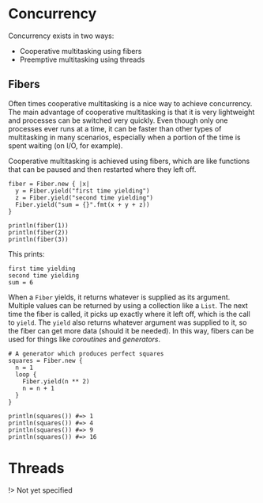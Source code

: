 # Concurrency

Concurrency exists in two ways:

- Cooperative multitasking using fibers
- Preemptive multitasking using threads

## Fibers

Often times cooperative multitasking is a nice way to achieve concurrency. The
main advantage of cooperative multitasking is that it is very lightweight and
processes can be switched very quickly. Even though only one processes ever
runs  at a time, it can be faster than other types of multitasking in many
scenarios, especially when a portion of the time is spent waiting (on I/O, for
example).

Cooperative multitasking is achieved using fibers, which are like functions
that can be paused and then restarted where they left off.

```kaki
fiber = Fiber.new { |x|
  y = Fiber.yield("first time yielding")
  z = Fiber.yield("second time yielding")
  Fiber.yield("sum = {}".fmt(x + y + z))
}

println(fiber(1))
println(fiber(2))
println(fiber(3))
```

This prints:

```
first time yielding
second time yielding
sum = 6
```

When a `Fiber` yields, it returns whatever is supplied as its argument.
Multiple values can be returned by using a collection like a `List`. The next
time the fiber is called, it picks up exactly where it left off, which is the
call to `yield`. The `yield` also returns whatever argument was supplied
to it, so the fiber can get more data (should it be needed). In this way,
fibers can be used for things like _coroutines_ and _generators_.

```kaki
# A generator which produces perfect squares
squares = Fiber.new {
  n = 1
  loop {
    Fiber.yield(n ** 2)
    n = n + 1
  }
}

println(squares()) #=> 1
println(squares()) #=> 4
println(squares()) #=> 9
println(squares()) #=> 16
```

# Threads

!> Not yet specified
